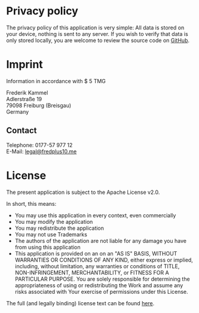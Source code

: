 # Privacy policy
The privacy policy of this application is very simple: All data is 
stored on your device, nothing is sent to any server. If you wish to 
verify that data is only stored locally, you are welcome to review
the source code on [GitHub](http://github.com/vatbub/Scoreboard). 

# Imprint
Information in accordance with $ 5 TMG

Frederik Kammel  
Adlerstraße 19  
79098 Freiburg (Breisgau)  
Germany

## Contact
Telephone: 0177-57 977 12  
E-Mail: [legal@fredplus10.me](mailto:legal@fredplus10.me)

# License
The present application is subject to the Apache License v2.0. 

In short, this means:
- You may use this application in every context, even commercially
- You may modify the application
- You may redistribute the application
- You may not use Trademarks
- The authors of the application are not liable for any damage you have 
  from using this application
- This application is provided on an on an "AS IS" BASIS, WITHOUT 
  WARRANTIES OR CONDITIONS OF ANY KIND, either express or implied, 
  including, without limitation, any warranties or conditions of TITLE, 
  NON-INFRINGEMENT, MERCHANTABILITY, or FITNESS FOR A PARTICULAR PURPOSE. 
  You are solely responsible for determining the appropriateness of using 
  or redistributing the Work and assume any risks associated with Your 
  exercise of permissions under this License.
  
The full (and legally binding) license text can be found [here](http://www.apache.org/licenses/LICENSE-2.0.html). 
